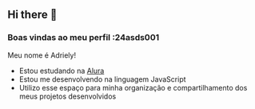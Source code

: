 ## Hi there 👋

### Boas vindas ao meu perfil :24asds001

Meu nome é Adriely!

- Estou estudando na [Alura](https://www.alura.com.br)
- Estou me desenvolvendo na linguagem JavaScript
- Utilizo esse espaço para minha organização e compartilhamento dos meus projetos desenvolvidos

